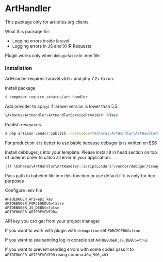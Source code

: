 # ArtHandler

This package only for art-sites.org clients.

What this package for
  - Logging errors inside laravel
  - Logging errors in JS and XHR Requests

Plugin works only when ```debug=false``` in .env file
### Installation

ArtHandler requires Laravel v5.6+ and php 7.2+ to run.

Install package

```sh
$ composer require axharus/art-handler
```

Add provider to app.js if laravel version is lower than 5.5
```php
\Axharus\ArtHandler\ArtHandlerServiceProvider::class
```

Publish resources

```sh
$ php artisan vendor:publish --provider="Axharus\ArtHandler\ArtHandlerServiceProvider" --force 
```
For production it is better to use bable because debuger.js is written on ES6

Install debbuger.js into your template. Please install it in head section on top of outer in order to catch all error in your application.

```html
{!! \Axharus\ArtHandler\ArtHandler::scriptLoader('/vendor/debuger/debuger.js') !!}
```
Pass path to babeled file into this function or use default if it is only for dev purposes



Configure .env file
```
ARTDEBUGER_API=api_key
ARTDEBUGER_FORCEDEBUG=false
ARTDEBUGER_JS_DEBUG=false
ARTDEBUGER_ARTPREVENTOR=
```
API key you can get from your project manager

If you want to work with plugin with ```debug=true``` set ```FORCEDEBUG=true```.

If you want to see sending log in console set ```ARTDEBUGER_JS_DEBUG=true```
 
If you want to prevent sending errors with some codes pass it to ```ARTDEBUGER_ARTPREVENTOR``` using comma ```404,500,403```
